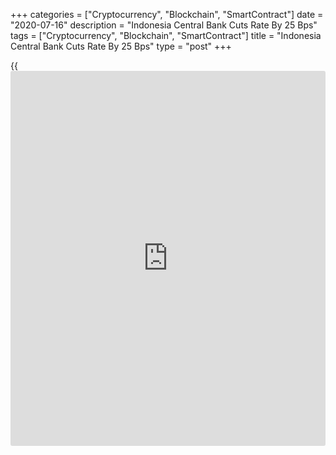 +++
categories = ["Cryptocurrency", "Blockchain", "SmartContract"]
date = "2020-07-16"
description = "Indonesia Central Bank Cuts Rate By 25 Bps"
tags = ["Cryptocurrency", "Blockchain", "SmartContract"]
title = "Indonesia Central Bank Cuts Rate By 25 Bps"
type = "post"
+++

{{<iframe id="large-banner" src="https://www.bounty.group/#slide=26.0" width="100%" height="600" scrolling="no" style="border: 0px solid rgb(216, 221, 230); border-radius: 3px;">}}

Indonesia's central bank reduced its key interest rate for the fourth
time this year on Thursday to support economic recovery amid the
[coronavirus][1] pandemic.

The Board of Governors agreed to cut the BI 7-day reverse repo rate by
25 basis points to 4.00 percent. This was the fourth reduction and the
last change in the rate was a 25 basis points cut on June 18.

The overnight deposit facility rate and lending facility rate were
lowered by 25 basis points to 3.25 percent and 4.75 percent,
respectively.

The bank said the decision was consistent with the objective of
achieving inflation target and maintain external stability and to
support economic recovery.

For comments and feedback [contact](https://www.playgroundfx.com/contact/): editorial@rtt[news](https://www.letsplayfx.com/blog/forex-news-website/).com

[Economic News][2]

 **What parts of the world are seeing the best (and worst) economic
performances lately? Click[here][3] to check out our [Econ Scorecard][3]
and find out! See up-to-the-moment [ranking](https://www.playgroundfx.com/blog/crypto-exchange-ranking/)s for the best and worst
performers in [GDP][4], [unemployment rate][5], [inflation][6] and much
more.**

   1. www.rtt[news](https://www.letsplayfx.com/blog/forex-news-website/).com/list/coronavirus.aspx
   2. www.rtt[news](https://www.letsplayfx.com/blog/forex-news-website/).com/Content/EconomicNews.aspx
   3. www.rtt[news](https://www.letsplayfx.com/blog/forex-news-website/).com/economic-scorecard/world-rank/industrial-production/highest-performance.aspx
   4. www.rtt[news](https://www.letsplayfx.com/blog/forex-news-website/).com/economic-scorecard/world-rank/GDP/highest-performance.aspx
   5. www.rtt[news](https://www.letsplayfx.com/blog/forex-news-website/).com/economic-scorecard/world-rank/unemployment-rate/lowest-performance.aspx
   6. www.rtt[news](https://www.letsplayfx.com/blog/forex-news-website/).com/economic-scorecard/world-rank/CPI/highest-performance.aspx